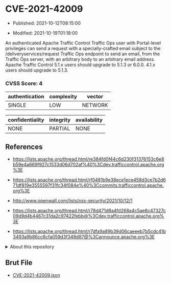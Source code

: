 # CVE-2021-42009

- Published: 2021-10-12T08:15:00

- Modified: 2021-10-19T01:18:00

An authenticated Apache Traffic Control Traffic Ops user with Portal-level privileges can send a request with a specially-crafted email subject to the /deliveryservices/request Traffic Ops endpoint to send an email, from the Traffic Ops server, with an arbitrary body to an arbitrary email address. Apache Traffic Control 5.1.x users should upgrade to 5.1.3 or 6.0.0. 4.1.x users should upgrade to 5.1.3.

### CVSS Score: **4**

| authentication | complexity | vector |
| --- | --- | --- |
| SINGLE | LOW | NETWORK |

| confidentiality | integrity | availability |
| --- | --- | --- |
| NONE | PARTIAL | NONE |

## References

* https://lists.apache.org/thread.html/re384fd0f44c6d230f31376153c6e8b59e4a669f927c1533d06d702af%40%3Cdev.trafficcontrol.apache.org%3E

* https://lists.apache.org/thread.html/rf0481b9e38ece1ece458d3ce7b2d671df819e3555597f31fc34f084e%40%3Ccommits.trafficcontrol.apache.org%3E

* http://www.openwall.com/lists/oss-security/2021/10/12/1

* https://lists.apache.org/thread.html/r78d471d8a4fd268a4c5ae6c47327c09d9d4b4467c31da2c97422febb@%3Cdev.trafficcontrol.apache.org%3E

* https://lists.apache.org/thread.html/r7dfa9a89b39d06caeeeb7b5cdc41b3493a9b86cc6cfa059d3f349d87@%3Cannounce.apache.org%3E

<details>
<summary>About this repository</summary> 

  This repository is part of the project [Live Hack CVE](https://github.com/Live-Hack-CVE). Main website can be found [www.live-hack.org](https://www.live-hack.org) 
  
  Made by [Sn0wAlice](https://github.com/Sn0wAlice) for the people that care about security and need to have a feed of the latest CVEs. Hope you enjoy it, don't forget to star the repo and follow me on [Twitter](https://twitter.com/Sn0wAlice) and [Github](https://github.com/Sn0wAlice). And that is my [personnal website](https://www.alice-snow.me/)

  - [Home Page](https://github.com/Live-Hack-CVE)
  - [Framework](https://github.com/Live-Hack-CVE/cve-framework)
  - [CVE database](https://github.com/Live-Hack-CVE/full_database)
  - [Changelog](https://github.com/Live-Hack-CVE/Changelog)
</details>

## Brut File

* [CVE-2021-42009.json](https://raw.githubusercontent.com/Live-Hack-CVE/full_database/main/cves/2021/CVE-2021-42009.json)

